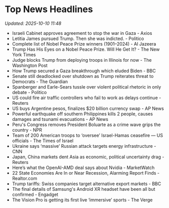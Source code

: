 # Top News Headlines

_Updated: 2025-10-10 11:48_

- Israeli Cabinet approves agreement to stop the war in Gaza - Axios
- Letitia James pursued Trump. Then she was indicted. - Politico
- Complete list of Nobel Peace Prize winners (1901–2024) - Al Jazeera
- Trump Has His Eyes on a Nobel Peace Prize. Will He Get It? - The New York Times
- Judge blocks Trump from deploying troops in Illinois for now - The Washington Post
- How Trump secured a Gaza breakthrough which eluded Biden - BBC
- Senate still deadlocked over shutdown as Trump reiterates threat to Democrats - The Guardian
- Spanberger and Earle-Sears tussle over violent political rhetoric in only debate - Politico
- US could fire air traffic controllers who fail to work as delays continue - Reuters
- US buys Argentine pesos, finalizes $20 billion currency swap - AP News
- Powerful earthquake off southern Philippines kills 2 people, causes damages and tsunami evacuations - AP News
- Peru's Congress removes President Boluarte as a crime wave grips the country - NPR
- Team of 200 American troops to ‘oversee’ Israel-Hamas ceasefire — US officials - The Times of Israel
- Ukraine says ‘massive’ Russian attack targets energy infrastructure - CNN
- Japan, China markets dent Asia as economic, political uncertainty drag - Reuters
- Here’s what the OpenAI-AMD deal says about Nvidia - MarketWatch
- 22 State Economies Are In or Near Recession, Alarming Report Finds - Realtor.com
- Trump tariffs: Swiss companies target alternative export markets - BBC
- The final details of Samsung's Android XR headset have been all but confirmed - Engadget
- The Vision Pro is getting its first live ‘immersive’ sports - The Verge